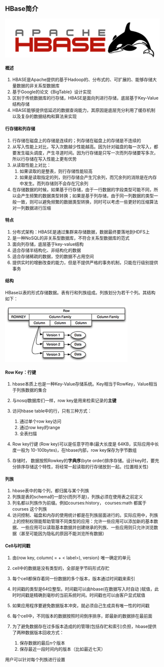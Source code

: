 ## HBase简介

![HBase](picture\habse.png)

#### 概述

1. HBASE是Apache提供的基于Hadoop的、分布式的、可扩展的、能够存储大量数据的非关系型数据库
2. 基于Google的论文《BigTable》设计实现
3. 区别于传统数据库的行存储，HBASE是面向列进行存储，底层基于Key-Value结构存储
4. HBASE能够提供低延迟的数据查询能力，其原因是底层充分利用了缓存机制以及复杂的数据结构和算法来实现

#### 行存储和列存储

1. 行存储在磁盘上的存储是连续的；列存储在磁盘上的存储是不连续的
2. 从写入性能上对比，写入次数越少性能越高。因为针对磁盘的每一次写入，都要发生磁头调度，产生寻道时间。因为行存储是只写一次而列存储要写多次，所以行存储在写入性能上更有优势
3. 从读取性能上对比：
   1. 如果读取的是整表，则行存储性能较高
   2. 如果是读取指定的列，则行存储会产生冗余列，而冗余列的消除是在内存中发生。而列存储则不会存在冗余列
4. 在存储数据的时候，如果基于行存储，由于一行数据的字段类型可能不同，所以会产生频繁的数据类型转换；如果是基于列存储，由于同一列数据的类型一般一致，则可以避免频繁的数据类型转换，同时可以考虑一些更好的压缩算法对一列数据进行压缩

#### 特点

1. 分布式架构：HBASE是通过集群来存储数据，数据最终要落地到HDFS上
2. 是一种NoSQL的非关系型数据库，不符合关系型数据库的范式
3. 面向列存储，底层基于key-value结构
4. 适合存储半结构化、非结构化的数据
5. 适合存储稀疏的数据，空的数据不占用空间
6. 提供实时的增删改查的能力，但是不提供严格的事务机制，只能在行级别提供事务

#### 结构

HBase以表的形式存储数据。表有行和列族组成。列族划分为若干个列。其结构如下：

![HBase结构](picture\hbase1.jpg)

#### Row Key：行键

1. hbase本质上也是一种Key-Value存储系统。Key相当于RowKey，Value相当于列族数据的集合

2. 与nosql数据库们一样，row key是用来检索记录的**主键**

3. 访问hbase table中的行，只有三种方式：
   1. 通过单个row      key访问
   2. 通过row key的range
   3. 全表扫描

5. Row key行键 (Row key)可以是任意字符串(最大长度是 64KB，实际应用中长度一般为 10-100bytes)，在hbase内部，row key保存为字节数组

6. 存储时， 数据按照Rowkey的**字典序**(byte order)排序存储。设计key时，要充分排序存储这个特性，将经常一起读取的行存储放到一起。(位置相关性)

#### 列族

1. hbase表中的每个列，都归属与某个列族
2. 列族是表的schema的一部分(而列不是)，列族必须在使用表之前定义
3. 列名都以列族作为前缀。例如courses:history， courses:math 都属于 courses 这个列族
4. 访问控制、磁盘和内存的使用统计都是在列族层面进行的。实际应用中，列族上的控制权限能帮助管理不同类型的应用：允许一些应用可以添加新的基本数据、一些应用可以读取基本数据并创建继承的列族、一些应用则只允许浏览数据（甚至可能因为隐私的原因不能浏览所有数据）

#### Cell与时间戳

1. 由{row key, column( =<family> + < label>), version} 唯一确定的单元

2. cell中的数据是没有类型的，全部是字节码形式存贮

3. 每个cell都保存着同一份数据的多个版本，版本通过时间戳来索引

4. 时间戳的类型是64位整型。时间戳可以由hbase(在数据写入时自动 )赋值，此时时间戳是精确到毫秒的当前系统时间。时间戳也可以由客户显式赋值

5. 如果应用程序要避免数据版本冲突，就必须自己生成具有唯一性的时间戳

6. 每个cell中，不同版本的数据按照时间倒序排序，即最新的数据排在最前面

7. 为了避免数据存在过多版本造成的的管理(包括存贮和索引)负担，hbase提供了两种数据版本回收方式：
   1. 保存数据的最后n个版本
   2. 保存最近一段时间内的版本（比如最近七天）


用户可以针对每个列族进行设置